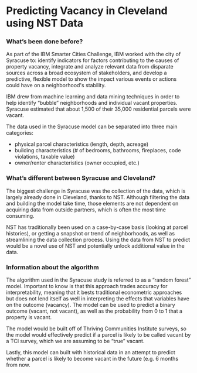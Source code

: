# Predicting Vacancy in Cleveland using NST Data

### What’s been done before?
As part of the IBM Smarter Cities Challenge, IBM worked with the city of Syracuse to:
identify indicators for factors contributing to the causes of property vacancy, 
integrate and analyze relevant data from disparate sources across a broad ecosystem of stakeholders, and 
develop a predictive, flexible model to show the impact various events or actions could have on a neighborhood's stability.

IBM drew from machine learning and data mining techniques in order to help identify “bubble” neighborhoods and individual vacant properties. Syracuse estimated that about 1,500 of their 35,000 residential parcels were vacant.

The data used in the Syracuse model can be separated into three main categories:
* physical parcel characteristics (length, depth, acreage) 
* building characteristics (# of bedrooms, bathrooms, fireplaces, code violations, taxable value)
* owner/renter characteristics (owner occupied, etc.)

### What’s different between Syracuse and Cleveland?
The biggest challenge in Syracuse was the collection of the data, which is largely already done in Cleveland, thanks to NST. Although filtering the data and building the model take time, those elements are not dependent on acquiring data from outside partners, which is often the most time consuming.

NST has traditionally been used on a case-by-case basis (looking at parcel histories), or getting a snapshot or trend of neighborhoods, as well as streamlining the data collection process. Using the data from NST to predict would be a novel use of NST and potentially unlock additional value in the data.

### Information about the algorithm
The algorithm used in the Syracuse study is referred to as a “random forest” model. Important to know is that this approach trades accuracy for interpretability, meaning that it bests traditional econometric approaches but does not lend itself as well in interpreting the effects that variables have on the outcome (vacancy). The model can be used to predict a binary outcome (vacant, not vacant), as well as the probability from 0 to 1 that a property is vacant. 

The model would be built off of Thriving Communities Institute surveys, so the model would effectively predict if a parcel is likely to be called vacant by a TCI survey, which we are assuming to be “true” vacant.

Lastly, this model can built with historical data in an attempt to predict whether a parcel is likely to become vacant in the future (e.g. 6 months from now.
